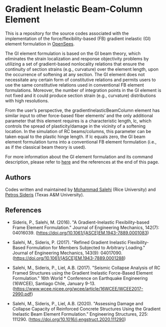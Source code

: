 # Gradient Inelastic Beam-Column Element

This is a repository for the source codes associated with the implementation of the force/flexibility-based (FB) gradient inelastic (GI) element formulation in [OpenSees](https://github.com/OpenSees/OpenSees). 

The GI element formulation is based on the GI beam theory, which eliminates the strain localization and response objectivity problems by utilizing a set of gradient-based nonlocality relations that ensure the continuity of section strains (e.g., curvature) over the element length, upon the occurrence of softening at any section. The GI element does not necessitate any certain form of constitutive relations and permits users to use the same constitutive relations used in conventional FB element formulations. Moreover, the number of integration points in the GI element is not fixed and it could produce section strain (e.g., curvature) distributions with high resolutions.

From the user’s perspective, the gradientInelasticBeamColumn element has similar input to other force-based fiber elements’ and the only additional parameter that this element requires is a characteristic length, lc, which controls the spread of plasticity/damage in the vicinity of a softening location. In the simulation of RC beams/columns, this parameter can be taken equal to the plastic hinge length. If lc equals zero, the GI beam element formulation turns into a conventional FB element formulation (i.e., as if the classical beam theory is used).

For more information about the GI element formulation and its command description, please refer to [here](https://github.com/msalehi2004/GradientInelasticBeamColumnElement/blob/f9927f9117ace074629a7ff1409f4265e5551cc0/GI%20Element%20in%20OpenSees.pdf) and the references at the end of this page.

## Authors

Codes written and maintained by [Mohammad Salehi](https://resilient-structures.com/) (Rice University) and [Petros Sideris](https://sites.google.com/view/petros-sideris-sem-group/) (Texas A&M University).

## References

* Sideris, P., Salehi, M. (2016). "A Gradient-Inelastic Flexibility-based Frame Element Formulation." Journal of Engineering Mechanics, 142(7): 04016039. (https://doi.org/10.1061/(ASCE)EM.1943-7889.0001083)

* Salehi, M., Sideris, P. (2017). "Refined Gradient Inelastic Flexibility-Based Formulation for Members Subjected to Arbitrary Loading." Journal of Engineering Mechanics, 143(9): 04017090. (https://doi.org/10.1061/(ASCE)EM.1943-7889.0001288)

* Salehi, M., Sideris, P., Liel, A.B. (2017). "Seismic Collapse Analysis of RC Framed Structures using the Gradient Inelastic Force-Based Element Formulation." 16th World * Conference on Earthquake Engineering (16WCEE), Santiago Chile, January 9-13. (https://www.wcee.nicee.org/wcee/article/16WCEE/WCEE2017-2990.pdf)

* Salehi, M., Sideris, P., Liel, A.B. (2020). "Assessing Damage and Collapse Capacity of Reinforced Concrete Structures Using the Gradient Inelastic Beam Element Formulation." Engineering Structures, 225: 111290. (https://doi.org/10.1016/j.engstruct.2020.111290)
